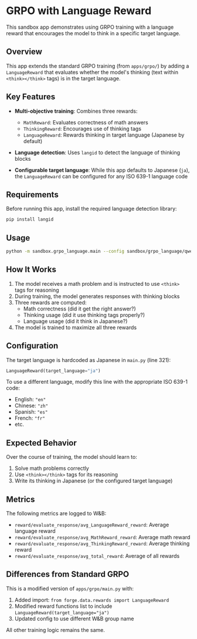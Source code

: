 # GRPO with Language Reward

This sandbox app demonstrates using GRPO training with a language reward that encourages the model to think in a specific target language.

## Overview

This app extends the standard GRPO training (from `apps/grpo/`) by adding a `LanguageReward` that evaluates whether the model's thinking (text within `<think></think>` tags) is in the target language.

## Key Features

- **Multi-objective training**: Combines three rewards:
  - `MathReward`: Evaluates correctness of math answers
  - `ThinkingReward`: Encourages use of thinking tags
  - `LanguageReward`: Rewards thinking in target language (Japanese by default)

- **Language detection**: Uses `langid` to detect the language of thinking blocks

- **Configurable target language**: While this app defaults to Japanese (`ja`), the `LanguageReward` can be configured for any ISO 639-1 language code

## Requirements

Before running this app, install the required language detection library:

```bash
pip install langid
```

## Usage

```bash
python -m sandbox.grpo_language.main --config sandbox/grpo_language/qwen3_1_7b.yaml
```

## How It Works

1. The model receives a math problem and is instructed to use `<think>` tags for reasoning
2. During training, the model generates responses with thinking blocks
3. Three rewards are computed:
   - Math correctness (did it get the right answer?)
   - Thinking usage (did it use thinking tags properly?)
   - Language usage (did it think in Japanese?)
4. The model is trained to maximize all three rewards

## Configuration

The target language is hardcoded as Japanese in `main.py` (line 321):

```python
LanguageReward(target_language="ja")
```

To use a different language, modify this line with the appropriate ISO 639-1 code:
- English: `"en"`
- Chinese: `"zh"`
- Spanish: `"es"`
- French: `"fr"`
- etc.

## Expected Behavior

Over the course of training, the model should learn to:
1. Solve math problems correctly
2. Use `<think></think>` tags for its reasoning
3. Write its thinking in Japanese (or the configured target language)

## Metrics

The following metrics are logged to W&B:
- `reward/evaluate_response/avg_LanguageReward_reward`: Average language reward
- `reward/evaluate_response/avg_MathReward_reward`: Average math reward
- `reward/evaluate_response/avg_ThinkingReward_reward`: Average thinking reward
- `reward/evaluate_response/avg_total_reward`: Average of all rewards

## Differences from Standard GRPO

This is a modified version of `apps/grpo/main.py` with:
1. Added import: `from forge.data.rewards import LanguageReward`
2. Modified reward functions list to include `LanguageReward(target_language="ja")`
3. Updated config to use different W&B group name

All other training logic remains the same.
